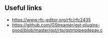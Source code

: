 ## Useful links

- https://www.rfc-editor.org/rfc/rfc2435
- https://github.com/GStreamer/gst-plugins-good/blob/master/gst/rtp/gstrtpjpegdepay.c
